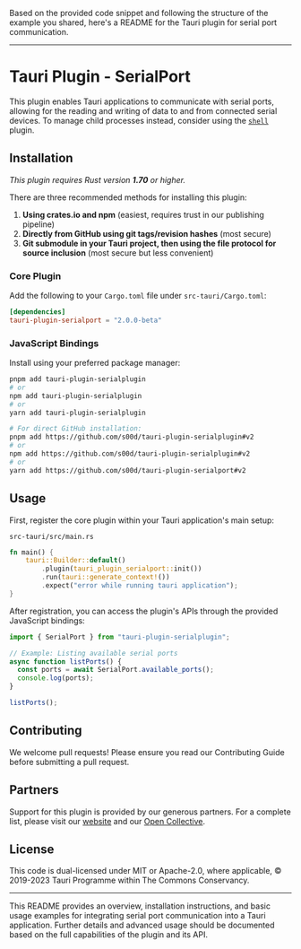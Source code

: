 Based on the provided code snippet and following the structure of the example you shared, here's a README for the Tauri plugin for serial port communication.

---

# Tauri Plugin - SerialPort

This plugin enables Tauri applications to communicate with serial ports, allowing for the reading and writing of data to and from connected serial devices. To manage child processes instead, consider using the [`shell`](https://github.com/tauri-apps/tauri-plugin-shell) plugin.

## Installation

_This plugin requires Rust version **1.70** or higher._

There are three recommended methods for installing this plugin:

1. **Using crates.io and npm** (easiest, requires trust in our publishing pipeline)
2. **Directly from GitHub using git tags/revision hashes** (most secure)
3. **Git submodule in your Tauri project, then using the file protocol for source inclusion** (most secure but less convenient)

### Core Plugin

Add the following to your `Cargo.toml` file under `src-tauri/Cargo.toml`:

```toml
[dependencies]
tauri-plugin-serialport = "2.0.0-beta"
```

### JavaScript Bindings

Install using your preferred package manager:

```sh
pnpm add tauri-plugin-serialplugin
# or
npm add tauri-plugin-serialplugin
# or
yarn add tauri-plugin-serialplugin

# For direct GitHub installation:
pnpm add https://github.com/s00d/tauri-plugin-serialplugin#v2
# or
npm add https://github.com/s00d/tauri-plugin-serialplugin#v2
# or
yarn add https://github.com/s00d/tauri-plugin-serialport#v2
```

## Usage

First, register the core plugin within your Tauri application's main setup:

`src-tauri/src/main.rs`

```rust
fn main() {
    tauri::Builder::default()
        .plugin(tauri_plugin_serialport::init())
        .run(tauri::generate_context!())
        .expect("error while running tauri application");
}
```

After registration, you can access the plugin's APIs through the provided JavaScript bindings:

```javascript
import { SerialPort } from "tauri-plugin-serialplugin";

// Example: Listing available serial ports
async function listPorts() {
  const ports = await SerialPort.available_ports();
  console.log(ports);
}

listPorts();
```

## Contributing

We welcome pull requests! Please ensure you read our Contributing Guide before submitting a pull request.

## Partners

Support for this plugin is provided by our generous partners. For a complete list, please visit our [website](https://tauri.app#sponsors) and our [Open Collective](https://opencollective.com/tauri).

## License

This code is dual-licensed under MIT or Apache-2.0, where applicable, © 2019-2023 Tauri Programme within The Commons Conservancy.

---

This README provides an overview, installation instructions, and basic usage examples for integrating serial port communication into a Tauri application. Further details and advanced usage should be documented based on the full capabilities of the plugin and its API.